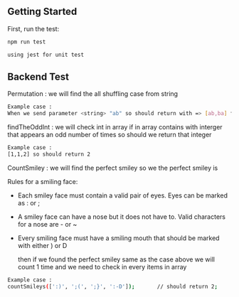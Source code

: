 ## Getting Started


First, run the test:

```bash
npm run test
```

```bash
using jest for unit test
```

## Backend Test

Permutation : we will find the all shuffling case from string
```bash
Example case : 
When we send parameter <string> "ab" so should return with => [ab,ba] for all shufflings case
```
findTheOddInt : we will check int in array if in array contains with interger that appears an odd number of times so should we return that integer 

```bash
Example case : 
[1,1,2] so should return 2 
```

CountSmiley : we will find the perfect smiley so we the perfect smiley is

Rules for a smiling face:
- Each smiley face must contain a valid pair of eyes. Eyes can be marked as : or ;
- A smiley face can have a nose but it does not have to. Valid characters for a nose are - or ~
- Every smiling face must have a smiling mouth that should be marked with either ) or D

  then if we found the perfect smiley same as the case above we will count 1 time and we need to check in every items in array

```bash
Example case : 
countSmileys([':)', ';(', ';}', ':-D']);       // should return 2;
```
  

